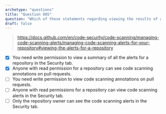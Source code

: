 ```yaml
---
archetype: "questions"
title: "Question 085"
question: "Which of these statements regarding viewing the results of a CodeQL analysis are true? (Choose two.)"
draft: false
---
```



> https://docs.github.com/en/code-security/code-scanning/managing-code-scanning-alerts/managing-code-scanning-alerts-for-your-repository#viewing-the-alerts-for-a-repository
- [x] You need write permission to view a summary of all the alerts for a repository in the Security tab.
- [x] Anyone with read permission for a repository can see code scanning annotations on pull requests.
- [ ] You need write permission to view code scanning annotations on pull requests.
- [ ] Anyone with read permissions for a repository can view code scanning alerts in the Security tab.
- [ ] Only the repository owner can see the code scanning alerts in the Security tab.

